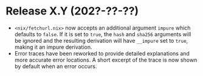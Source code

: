 # Release X.Y (202?-??-??)

* `<nix/fetchurl.nix>` now accepts an additional argument `impure` which
  defaults to `false`.  If it is set to `true`, the `hash` and `sha256`
  arguments will be ignored and the resulting derivation will have
  `__impure` set to `true`, making it an impure derivation.
* Error traces have been reworked to provide detailed explanations and more
  accurate error locations. A short excerpt of the trace is now shown by
  default when an error occurs.

